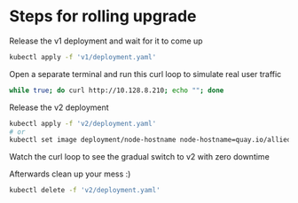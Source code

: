 # Steps for rolling upgrade

Release the v1 deployment and wait for it to come up

```bash
kubectl apply -f 'v1/deployment.yaml'
```

Open a separate terminal and run this curl loop to simulate real user traffic

```bash
while true; do curl http://10.128.8.210; echo ""; done
```

Release the v2 deployment

```bash
kubectl apply -f 'v2/deployment.yaml'
# or
kubectl set image deployment/node-hostname node-hostname=quay.io/allied-electronics/node-hostname:rolling-upgradev2
```

Watch the curl loop to see the gradual switch to v2 with zero downtime

Afterwards clean up your mess :)

```bash
kubectl delete -f 'v2/deployment.yaml'
```